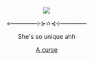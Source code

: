 <p align="center">
  <img src="https://github.com/user-attachments/assets/78ff873b-1d00-4dc0-9c6a-ac08b92ee5fe">
</p>
<p align="center">«──────⊹⊱✫⊰⊹──────</p>
<p align="center">She's so unique ahh</p>
<p align="center">
  <a href="https://github.com/LovesickObsession">A curse</a>
</p>

